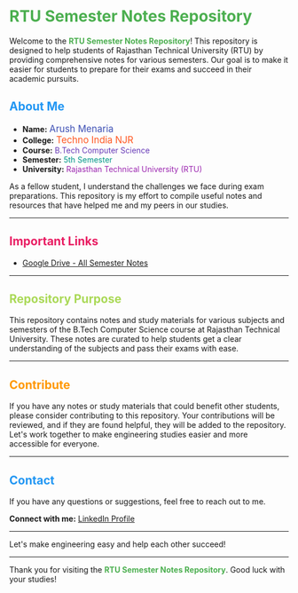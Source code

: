 # <span style="color:#4CAF50;">RTU Semester Notes Repository</span>

Welcome to the **<span style="color:#4CAF50;">RTU Semester Notes Repository</span>**! This repository is designed to help students of Rajasthan Technical University (RTU) by providing comprehensive notes for various semesters. Our goal is to make it easier for students to prepare for their exams and succeed in their academic pursuits.

## <span style="color:#2196F3;">About Me</span>

- **Name:** <span style="color:#3f51b5; font-size: 1.2em;">Arush Menaria</span>
- **College:** <span style="color:#FF5722; font-size: 1.2em;">Techno India NJR</span>
- **Course:** <span style="color:#673AB7;">B.Tech Computer Science</span>
- **Semester:** <span style="color:#009688;">5th Semester</span>
- **University:** <span style="color:#9C27B0;">Rajasthan Technical University (RTU)</span>

As a fellow student, I understand the challenges we face during exam preparations. This repository is my effort to compile useful notes and resources that have helped me and my peers in our studies.

---


## <span style="color:#E91E63;">Important Links</span>

- [Google Drive - All Semester Notes](https://drive.google.com/drive/folders/1ovP3wxd2ZdtDuXtyGETYDxJoVzLpBsQd?usp=sharing)

---

## <span style="color:#AAD957;">Repository Purpose</span>

This repository contains notes and study materials for various subjects and semesters of the B.Tech Computer Science course at Rajasthan Technical University. These notes are curated to help students get a clear understanding of the subjects and pass their exams with ease.

---

## <span style="color:#FF9800;">Contribute</span>

If you have any notes or study materials that could benefit other students, please consider contributing to this repository. Your contributions will be reviewed, and if they are found helpful, they will be added to the repository. Let's work together to make engineering studies easier and more accessible for everyone.

---

## <span style="color:#2196F3;">Contact</span>

If you have any questions or suggestions, feel free to reach out to me.

**Connect with me:** [LinkedIn Profile](https://www.linkedin.com/in/arush-menaria-a8b035263/)

---



Let's make engineering easy and help each other succeed!

---

Thank you for visiting the **<span style="color:#4CAF50;">RTU Semester Notes Repository</span>**. Good luck with your studies!
